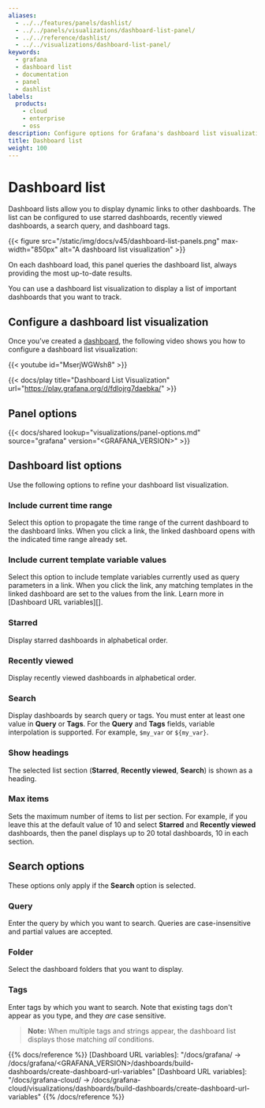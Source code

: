 ```yaml
---
aliases:
  - ../../features/panels/dashlist/
  - ../../panels/visualizations/dashboard-list-panel/
  - ../../reference/dashlist/
  - ../../visualizations/dashboard-list-panel/
keywords:
  - grafana
  - dashboard list
  - documentation
  - panel
  - dashlist
labels:
  products:
    - cloud
    - enterprise
    - oss
description: Configure options for Grafana's dashboard list visualization
title: Dashboard list
weight: 100
---
```


# Dashboard list

Dashboard lists allow you to display dynamic links to other dashboards. The list can be configured to use starred dashboards, recently viewed dashboards, a search query, and dashboard tags.

{{< figure src="/static/img/docs/v45/dashboard-list-panels.png" max-width="850px" alt="A dashboard list visualization" >}}

On each dashboard load, this panel queries the dashboard list, always providing the most up-to-date results.

You can use a dashboard list visualization to display a list of important dashboards that you want to track.

## Configure a dashboard list visualization

Once you’ve created a [dashboard](https://grafana.com/docs/grafana/<GRAFANA_VERSION>/dashboards/build-dashboards/create-dashboard/), the following video shows you how to configure a dashboard list visualization:

{{< youtube id="MserjWGWsh8" >}}

{{< docs/play title="Dashboard List Visualization" url="https://play.grafana.org/d/fdlojrg7daebka/" >}}

## Panel options

{{< docs/shared lookup="visualizations/panel-options.md" source="grafana" version="<GRAFANA_VERSION>" >}}

## Dashboard list options

Use the following options to refine your dashboard list visualization.

### Include current time range

Select this option to propagate the time range of the current dashboard to the dashboard links. When you click a link, the linked dashboard opens with the indicated time range already set.

### Include current template variable values

Select this option to include template variables currently used as query parameters in a link. When you click the link, any matching templates in the linked dashboard are set to the values from the link. Learn more in [Dashboard URL variables][].

### Starred

Display starred dashboards in alphabetical order.

### Recently viewed

Display recently viewed dashboards in alphabetical order.

### Search

Display dashboards by search query or tags. You must enter at least one value in **Query** or **Tags**. For the **Query** and **Tags** fields, variable interpolation is supported. For example, `$my_var` or `${my_var}`.

### Show headings

The selected list section (**Starred**, **Recently viewed**, **Search**) is shown as a heading.

### Max items

Sets the maximum number of items to list per section. For example, if you leave this at the default value of 10 and select **Starred** and **Recently viewed** dashboards, then the panel displays up to 20 total dashboards, 10 in each section.

## Search options

These options only apply if the **Search** option is selected.

### Query

Enter the query by which you want to search. Queries are case-insensitive and partial values are accepted.

### Folder

Select the dashboard folders that you want to display.

### Tags

Enter tags by which you want to search. Note that existing tags don't appear as you type, and they _are_ case sensitive.

> **Note:** When multiple tags and strings appear, the dashboard list displays those matching _all_ conditions.

{{% docs/reference %}}
[Dashboard URL variables]: "/docs/grafana/ -> /docs/grafana/<GRAFANA_VERSION>/dashboards/build-dashboards/create-dashboard-url-variables"
[Dashboard URL variables]: "/docs/grafana-cloud/ -> /docs/grafana-cloud/visualizations/dashboards/build-dashboards/create-dashboard-url-variables"
{{% /docs/reference %}}
